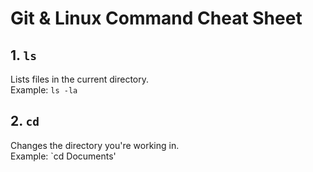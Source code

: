# Git & Linux Command Cheat Sheet

## 1. `ls`
Lists files in the current directory.  
Example: `ls -la`
## 2. `cd`
Changes the directory you're working in.  
Example: `cd Documents'
